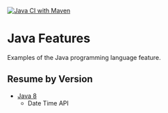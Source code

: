 [![Java CI with Maven](https://github.com/ibrahimatay/Java-Features/actions/workflows/maven.yml/badge.svg)](https://github.com/ibrahimatay/Java-Features/actions/workflows/maven.yml)

# Java Features
Examples of the Java programming language feature.

## Resume by Version

* [Java 8](java-8/)
  * Date Time API

